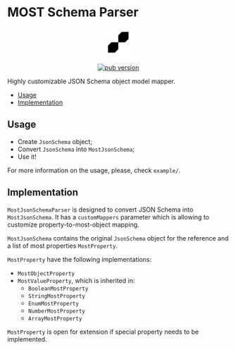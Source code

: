 <h1> MOST Schema Parser </h1>

<p align="center">
  <img src="images/logo.png" width="64" height="64" alt="most_key_value_editor screenshot">
</p>

<p align="center">
  <a href="https://pub.dev/packages/most_schema_parser">
    <img src="https://img.shields.io/pub/v/most_schema_parser.svg?label=pub&color=orange" alt="pub version">
  </a>
</p>

Highly customizable JSON Schema object model mapper.

- [Usage](#usage)
- [Implementation](#implementation)

## Usage
- Create `JsonSchema` object;
- Convert `JsonSchema` into `MostJsonSchema`;
- Use it!


For more information on the usage, please, check `example/`.

## Implementation

`MostJsonSchemaParser` is designed to convert JSON Schema into `MostJsonSchema`. It has a `customMappers` parameter which is allowing to customize property-to-most-object mapping.

`MostJsonSchema` contains the original `JsonSchema` object for the reference and a list of most properties `MostProperty`.

`MostProperty` have the following implementations:
- `MostObjectProperty`
- `MostValueProperty`, which is inherited in:
  - `BooleanMostProperty`
  - `StringMostProperty`
  - `EnumMostProperty`
  - `NumberMostProperty`
  - `ArrayMostProperty`

`MostProperty` is open for extension if special property needs to be implemented.
